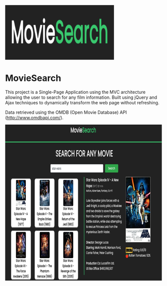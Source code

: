 
<img src="https://github.com/luke-gerschwitz/MovieSearch/blob/main/Images/logo.png" width="350" height="175">

# MovieSearch

This project is a Single-Page Application using the MVC architecture allowing the user to search for any film information. Built using jQuery and Ajax techniques to dynamically transform the web page without refreshing. 

Data retrieved using the OMDB (Open Movie Database) API (http://www.omdbapi.com/).


<img src="https://github.com/luke-gerschwitz/MovieSearch/blob/main/Images/screenshot_1.png" width="800" height="500">

